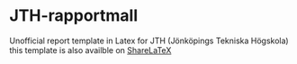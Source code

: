 JTH-rapportmall
===============

Unofficial report template in Latex for JTH (Jönköpings Tekniska Högskola)
this template is also availble on [ShareLaTeX](https://www.sharelatex.com/project/5052528fd74eaa8f7d00e229)
